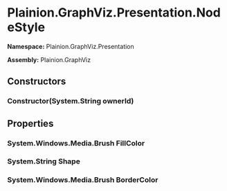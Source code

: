
# Plainion.GraphViz.Presentation.NodeStyle

**Namespace:** Plainion.GraphViz.Presentation

**Assembly:** Plainion.GraphViz


## Constructors

### Constructor(System.String ownerId)


## Properties

### System.Windows.Media.Brush FillColor

### System.String Shape

### System.Windows.Media.Brush BorderColor
